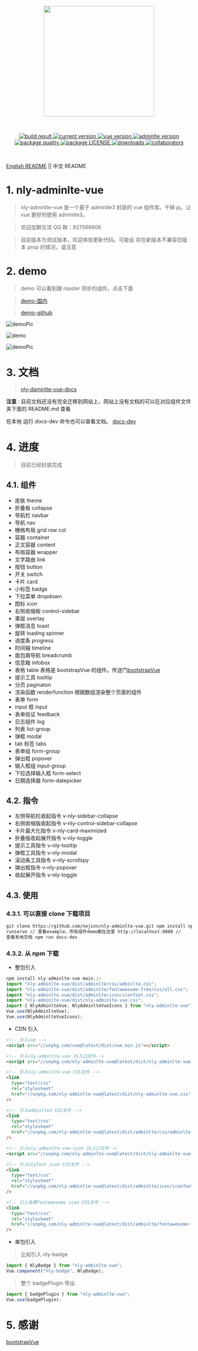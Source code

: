 <p align="center">
  <a href="https://github.com/nejinn/nly-adminlte-vue">
    <img src="https://github.com/nejinn/nly-adminlte-vue/blob/master/static/NLYREADME.png" width="300">
  </a>
</p>
<br>
<p align="center">
  <a href="https://travis-ci.org/github/nejinn/nly-adminlte-vue">
    <img src="https://travis-ci.org/nejinn/nly-adminlte-vue.svg?branch=master" alt="build result">
  </a>
  <a href="https://www.npmjs.com/package/nly-adminlte-vue">
    <img src="https://img.shields.io/npm/v/nly-adminlte-vue?color=green" alt="current version">
  </a>
  <a href="https://cn.vuejs.org">
    <img src="https://img.shields.io/badge/vue.js-2.x-green" alt="vue version">
  </a>
  <a href="https://github.com/ColorlibHQ/AdminLTE">
    <img src="https://img.shields.io/badge/adminlte-3.x-yellow" alt="adminlte version">
  </a>
  <a href="https://packagequality.com/#?package=nly-adminlte-vue">
    <img src="https://npm.packagequality.com/shield/nly-adminlte-vue.svg" alt="package quality" />
  </a>
    <a href="https://github.com/nejinn/nly-adminlte-vue/blob/master/LICENSE">
    <img src="https://img.shields.io/npm/l/nly-adminlte-vue" alt="package LICENSE" />
  </a>
  </a>
    <a href="https://www.npmjs.com/package/nly-adminlte-vue">
    <img src="https://img.shields.io/npm/dt/nly-adminlte-vue" alt="downloads" />
  </a>
  </a>
    <a href="https://github.com/nejinn/nly-adminlte-vue/graphs/contributors">
    <img src="https://img.shields.io/npm/collaborators/nly-adminlte-vue" alt="collaborators" />
  </a>

</p>

</BR>

[English README](https://github.com/nejinn/nly-adminlte-vue) || 中文 README

# 1. nly-adminlte-vue

> nly-adminlte-vue 是一个基于 adminlte3 封装的 vue 组件库。干掉 jq，让 vue 更好的使用 adminlte3。

> 欢迎加群交流 QQ 群：927568606

> 目前版本为测试版本，欢迎体验更新代码。可能会 存在新版本不兼容旧版本 prop 的情况，请注意

# 2. demo

> demo 可以看到跟 master 同步的组件。点击下面

> [demo-国内](http://nly-adminlte-vue-demo.nejinn.com/#/)

> [demo-github](https://nejinn.github.io/nly-adminlte-vue-demo/)

![demoPic](https://github.com/nejinn/nly-adminlte-vue/blob/master/static/demoPic.png)

![demo](https://github.com/nejinn/nly-adminlte-vue/blob/master/static/demo.gif)

![demoPic](https://github.com/nejinn/nly-adminlte-vue/blob/master/static/demo1.gif)

# 3. 文档

> [nly-daminlte-vue-docs](http://nly-adminlte-vue.nejinn.com/)

**注意** : 目前文档还没有完全迁移到网站上，网站上没有文档的可以在对应组件文件夹下面的 README.md 查看

在本地 运行 docs-dev 命令也可以查看文档。 [docs-dev](#43-install)

# 4. 进度

> 目前已经封装完成

## 4.1. 组件

- 皮肤 theme
- 折叠板 collapse
- 导航栏 navbar
- 导航 nav
- 栅格布局 grid row col
- 容器 container
- 正文容器 content
- 布局容器 wrapper
- 文字路由 link
- 按钮 button
- 开关 switch
- 卡片 card
- 小标签 badge
- 下拉菜单 dropdown
- 图标 icon
- 右侧收缩板 control-sidebar
- 罩层 overlay
- 弹框消息 toast
- 旋转 loading spinner
- 进度条 progress
- 时间轴 timeline
- 面包屑导航 breadcrumb
- 信息箱 infobox
- 表格 table 表格是 bootstrapVue 的组件。传送门[bootstrapVue](https://bootstrap-vue.js.org)
- 提示工具 tooltip
- 分页 paginaton
- 渲染函数 renderfunction 根据数组渲染整个页面的组件
- 表单 form
- input 框 input
- 表单验证 feedback
- 日志组件 log
- 列表 list-group
- 弹框 modal
- tab 标签 tabs
- 表单组 form-group
- 弹出框 popover
- 输入框组 input-group
- 下拉选择输入框 form-select
- 日期选择器 form-datepicker

## 4.2. 指令

- 左侧导航栏收起指令 v-nly-sidebar-collapse
- 右侧收缩版收起指令 v-nly-control-sidebar-collapse
- 卡片最大化指令 v-nly-card-maximized
- 折叠版收起展开指令 v-nly-toggle
- 提示工具指令 v-nly-tooltip
- 弹框工具指令 v-nly-modal
- 滚动条工具指令 v-nly-scrollspy
- 弹出框指令 v-nly-popover
- 收起展开指令 v-nly-toggle

## 4.3. 使用

### 4.3.1. 可以直接 clone 下载项目

```html
git clone https://github.com/nejinn/nly-adminlte-vue.git npm install npm
runserve // 查看example，所有组件demo都在这里 http://localhost:8080 //
查看本地文档 npm run docs-dev
```

### 4.3.2. 从 npm 下载

- 整包引入

```js
npm install nly-adminlte-vue main.js
import "nly-adminlte-vue/dist/adminlte/css/adminlte.css";
import "nly-adminlte-vue/dist/adminlte/fontawesome-free/css/all.css";
import "nly-adminlte-vue/dist/adminlte/icon/iconfont.css";
import "nly-adminlte-vue/dist/nly-adminlte-vue.css";
import { NlyAdminlteVue, NlyAdminlteVueIcons } from "nly-adminlte-vue";
Vue.use(NlyAdminlteVue);
Vue.use(NlyAdminlteVueIcons);
```

- CDN 引入

```html
<!-- 引入vue -->
<script src="//unpkg.com/vue@latest/dist/vue.min.js"></script>

<!-- 引入nly-adminlte-vue JS入口文件-->
<script src="//unpkg.com/nly-adminlte-vue@latest/dist/nly-adminlte-vue.umd.js"></script>

<!-- 引入nly-adminlte-vue CSS文件 -->
<link
  type="text/css"
  rel="stylesheet"
  href="//unpkg.com/nly-adminlte-vue@latest/dist/nly-adminlte-vue.css"
/>

<!-- 引入adminlte3 CSS文件 -->
<link
  type="text/css"
  rel="stylesheet"
  href="//unpkg.com/nly-adminlte-vue@latest/dist/adminlte/css/adminlte.css"
/>

<!-- 引入nly-adminlte-vue-icon JS入口文件-->
<script src="//unpkg.com/nly-adminlte-vue@latest/dist/nly-adminlte-vue-icon.umd.js"></script>

<!-- 引入nlyfont icon CSS文件 -->
<link
  type="text/css"
  rel="stylesheet"
  href="//unpkg.com/nly-adminlte-vue@latest/dist/adminlte/icon/iconfont.css"
/>

<!-- 引入免费fontawesome icon CSS文件 -->
<link
  type="text/css"
  rel="stylesheet"
  href="//unpkg.com/nly-adminlte-vue@latest/dist/adminlte/fontawesome-free/css/all.css"
/>
```

- 单包引入

> 比如引入 nly-badge

```js
import { NlyBadge } from "nly-adminlte-vue";
Vue.component("nly-badge", NlyBadge);
```

> 整个 badgePlugin 导出

```js
import { badgePlugin } from "nly-adminlte-vue";
Vue.use(badgePlugin);
```

# 5. 感谢

[bootstrapVue](https://bootstrap-vue.js.org)

